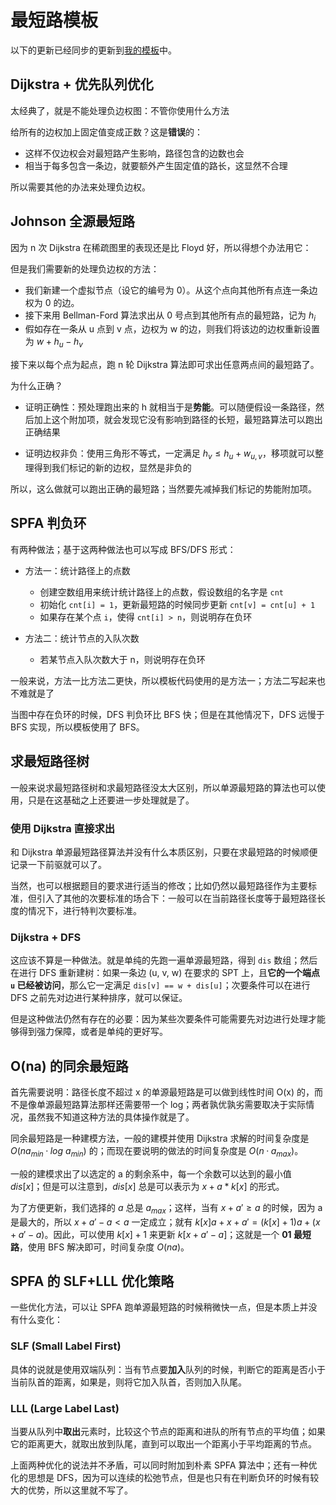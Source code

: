 # 最短路模板

以下的更新已经同步的更新到[我的模板](https://github.com/ymd45921/XCPC_pattern/blob/main/Graph%20Theory/Shortest%20Path/stanard.cpp)中。

## Dijkstra + 优先队列优化

太经典了，就是不能处理负边权图：不管你使用什么方法

给所有的边权加上固定值变成正数？这是**错误**的：

- 这样不仅边权会对最短路产生影响，路径包含的边数也会
- 相当于每多包含一条边，就要额外产生固定值的路长，这显然不合理

所以需要其他的办法来处理负边权。

## Johnson 全源最短路

因为 n 次 Dijkstra 在稀疏图里的表现还是比 Floyd 好，所以得想个办法用它：

但是我们需要新的处理负边权的方法：

- 我们新建一个虚拟节点（设它的编号为 0）。从这个点向其他所有点连一条边权为 0 的边。
- 接下来用 Bellman-Ford 算法求出从 0 号点到其他所有点的最短路，记为 $h_i$
- 假如存在一条从 u 点到 v 点，边权为 w 的边，则我们将该边的边权重新设置为 $w + h_u - h_v$

接下来以每个点为起点，跑 n 轮 Dijkstra 算法即可求出任意两点间的最短路了。

为什么正确？

- 证明正确性：预处理跑出来的 h 就相当于是**势能**。可以随便假设一条路径，然后加上这个附加项，就会发现它没有影响到路径的长短，最短路算法可以跑出正确结果

- 证明边权非负：使用三角形不等式，一定满足 $h_v \leq h_u + w_{u, v}$，移项就可以整理得到我们标记的新的边权，显然是非负的

所以，这么做就可以跑出正确的最短路；当然要先减掉我们标记的势能附加项。

## SPFA 判负环

有两种做法；基于这两种做法也可以写成 BFS/DFS 形式：

- 方法一：统计路径上的点数
  - 创建空数组用来统计统计路径上的点数，假设数组的名字是 `cnt`
  - 初始化 `cnt[i] = 1`，更新最短路的时候同步更新 `cnt[v] = cnt[u] + 1`
  - 如果存在某个点 `i`，使得 `cnt[i] > n`，则说明存在负环

- 方法二：统计节点的入队次数
  - 若某节点入队次数大于 n，则说明存在负环

一般来说，方法一比方法二更快，所以模板代码使用的是方法一；方法二写起来也不难就是了

当图中存在负环的时候，DFS 判负环比 BFS 快；但是在其他情况下，DFS 远慢于 BFS 实现，所以模板使用了 BFS。

## 求最短路径树

一般来说求最短路径树和求最短路径没太大区别，所以单源最短路的算法也可以使用，只是在这基础之上还要进一步处理就是了。

### 使用 Dijkstra 直接求出

和 Dijkstra 单源最短路径算法并没有什么本质区别，只要在求最短路的时候顺便记录一下前驱就可以了。

当然，也可以根据题目的要求进行适当的修改；比如仍然以最短路径作为主要标准，但引入了其他的次要标准的场合下：一般可以在当前路径长度等于最短路径长度的情况下，进行特判次要标准。

### Dijkstra + DFS

这应该不算是一种做法。就是单纯的先跑一遍单源最短路，得到 `dis` 数组；然后在进行 DFS 重新建树：如果一条边 (u, v, w) 在要求的 SPT 上，且**它的一个端点 `u` 已经被访问**，那么它一定满足 `dis[v] == w + dis[u]`；次要条件可以在进行 DFS 之前先对边进行某种排序，就可以保证。

但是这种做法仍然有存在的必要：因为某些次要条件可能需要先对边进行处理才能够得到强力保障，或者是单纯的更好写。

## O(na) 的同余最短路

首先需要说明：路径长度不超过 x 的单源最短路是可以做到线性时间 O(x) 的，而不是像单源最短路算法那样还需要带一个 log；两者孰优孰劣需要取决于实际情况，虽然我不知道这种方法的具体操作就是了。

同余最短路是一种建模方法，一般的建模并使用 Dijkstra 求解的时间复杂度是 $O(na_{min}·log \ a_{min})$ 的；而现在要说明的做法的时间复杂度是 $O(n·a_{max})$。

一般的建模求出了以选定的 a 的剩余系中，每一个余数可以达到的最小值 $dis[x]$；但是可以注意到，$dis[x]$ 总是可以表示为 $x + a * k[x]$ 的形式。

为了方便更新，我们选择的 $a$ 总是 $a_{max}$；这样，当有 $x + a' \geq a$ 的时候，因为 a 是最大的，所以 $x + a' - a \lt a$ 一定成立；就有 $k[x]a + x + a' = (k[x] + 1)a + (x + a' - a)$。因此，可以使用 $k[x] + 1$ 来更新 $k[x + a' - a]$；这就是一个 **01 最短路**，使用 BFS 解决即可，时间复杂度 $O(na)$。

## SPFA 的 SLF+LLL 优化策略

一些优化方法，可以让 SPFA 跑单源最短路的时候稍微快一点，但是本质上并没有什么变化：

### SLF (Small Label First)

具体的说就是使用双端队列：当有节点要**加入**队列的时候，判断它的距离是否小于当前队首的距离，如果是，则将它加入队首，否则加入队尾。

### LLL (Large Label Last)

当要从队列中**取出**元素时，比较这个节点的距离和进队的所有节点的平均值；如果它的距离更大，就取出放到队尾，直到可以取出一个距离小于平均距离的节点。

上面两种优化的说法并不矛盾，可以同时附加到朴素 SPFA 算法中；还有一种优化的思想是 DFS，因为可以连续的松弛节点，但是也只有在判断负环的时候有较大的优势，所以这里就不写了。